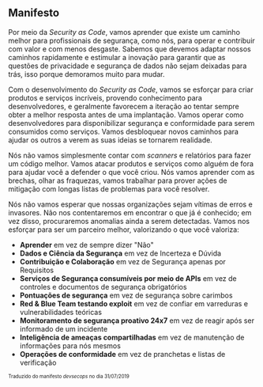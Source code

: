 ## Manifesto

Por meio da *Security as Code*, vamos aprender que existe um caminho melhor para profissionais de segurança, como nós, para operar e contribuir com valor e com menos desgaste. Sabemos que devemos adaptar nossos caminhos rapidamente e estimular a inovação para garantir que as questões de privacidade e segurança de dados não sejam deixadas para trás, isso porque demoramos muito para mudar. 

Com o desenvolvimento do *Security as Code*, vamos se esforçar para criar produtos e serviços incríveis, provendo conhecimento para desenvolvedores, e geralmente favorecem a iteração ao tentar sempre obter a melhor resposta antes de uma implantação. Vamos operar como desenvolvedores para disponibilizar segurança e conformidade para serem consumidos como serviços. Vamos desbloquear novos caminhos para ajudar os outros a verem as suas ideias se tornarem realidade.

Nós não vamos simplesmente contar com *scanners* e relatórios para fazer um código melhor. Vamos atacar produtos e serviços como alguém de fora para ajudar você a defender o que você criou. Nós vamos aprender com as brechas, olhar as fraquezas, vamos trabalhar para prover ações de mitigação com longas listas de problemas para você resolver.

Nós não vamos esperar que nossas organizações sejam vítimas de erros e invasores. Não nos contentaremos em encontrar o que já é conhecido; em vez disso, procuraremos anomalias ainda a serem detectadas. Vamos nos esforçar para ser um parceiro melhor, valorizando o que você valoriza: 

  - **Aprender** em vez de sempre dizer "Não"
  - **Dados e Ciência da Segurança** em vez de Incerteza e Dúvida
  - **Contribuição e Colaboração** em vez de Segurança apenas por Requisitos
  - **Serviços de Segurança consumíveis por meio de APIs** em vez de controles e documentos de segurança obrigatórios
  - **Pontuações de segurança** em vez de segurança sobre carimbos
  - **Red & Blue Team testando exploit** em vez de confiar em varreduras e vulnerabilidades teóricas
  - **Monitoramento de segurança proativo 24x7** em vez de reagir após ser informado de um incidente
  - **Inteligência de ameaças compartilhadas** em vez de manutenção de informações para nós mesmos
  - **Operações de conformidade** em vez de pranchetas e listas de verificação

<sub><sup>Traduzido do manifesto *devsecops* no dia 31/07/2019</sup></sub>
